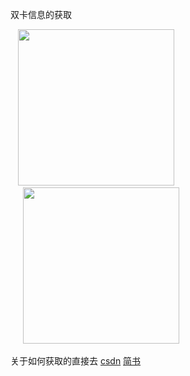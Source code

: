 双卡信息的获取

<div>
    <image src="https://github.com/1002326270xc/DoubleSimCard-master/blob/master/photos/双卡信息.png" width="250"/>
    <image hspace="20" src="https://github.com/1002326270xc/DoubleSimCard-master/blob/master/photos/当前网络截图.png" width="250"/>
    
</div>

关于如何获取的直接去
[csdn](http://blog.csdn.net/u010429219/article/details/75112800)
[简书](http://www.jianshu.com/p/fbaf08eb59d7)
